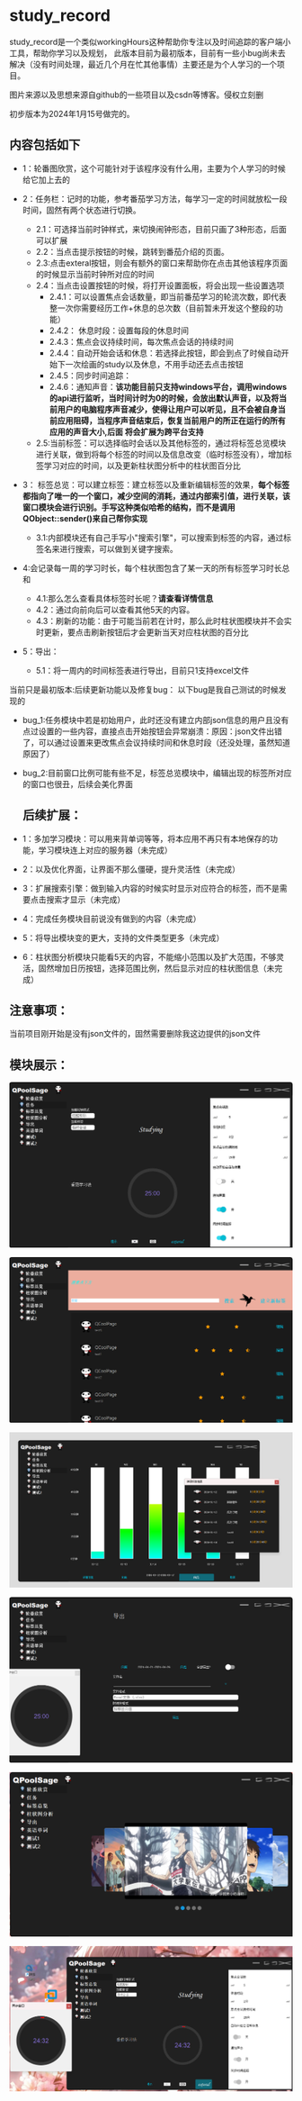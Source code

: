 # study_record
study_record是一个类似workingHours这种帮助你专注以及时间追踪的客户端小工具，帮助你学习以及规划，
此版本目前为最初版本，目前有一些小bug尚未去解决（没有时间处理，最近几个月在忙其他事情）主要还是为个人学习的一个项目。

图片来源以及思想来源自github的一些项目以及csdn等博客。侵权立刻删

初步版本为2024年1月15号做完的。
## 内容包括如下

* 1：轮番图欣赏，这个可能针对于该程序没有什么用，主要为个人学习的时候给它加上去的

* 2：任务栏：记时的功能，参考番茄学习方法，每学习一定的时间就放松一段时间，固然有两个状态进行切换。
  * 2.1：可选择当前时钟样式，来切换闹钟形态，目前只画了3种形态，后面可以扩展
  * 2.2：当点击提示按钮的时候，跳转到番茄介绍的页面。
  * 2.3:点击exteral按钮，则会有额外的窗口来帮助你在点击其他该程序页面的时候显示当前时钟所对应的时间
  * 2.4：当点击设置按钮的时候，将打开设置面板，将会出现一些设置选项
    * 2.4.1：可以设置焦点会话数量，即当前番茄学习的轮流次数，即代表整一次你需要经历工作+休息的总次数（目前暂未开发这个整段的功能）
    * 2.4.2： 休息时段：设置每段的休息时间
    * 2.4.3：焦点会议持续时间，每次焦点会话的持续时间
    * 2.4.4：自动开始会话和休息：若选择此按钮，即会到点了时候自动开始下一次绘画的study以及休息，不用手动还去点击按钮
    * 2.4.5：同步时间追踪：
    * 2.4.6：通知声音：__该功能目前只支持windows平台，调用windows的api进行监听，当时间计时为0的时候，会放出默认声音，以及将当前用户的电脑程序声音减少，使得让用户可以听见，且不会被自身当前应用阻碍，当程序声音结束后，恢复当前用户的所正在运行的所有应用的声音大小,后面
      将会扩展为跨平台支持__
  * 2.5:当前标签：可以选择临时会话以及其他标签的，通过将标签总览模块进行关联，做到将每个标签的时间以及信息改变（临时标签没有），增加标签学习对应的时间，以及更新柱状图分析中的柱状图百分比
* 3： 标签总览：可以建立标签：建立标签以及重新编辑标签的效果，**每个标签都指向了唯一的一个窗口，减少空间的消耗，通过内部索引值，进行关联，该窗口模块会进行识别。手写这种类似哈希的结构，而不是调用QObject::sender()来自己帮你实现**
    * 3.1:内部模块还有自己手写小"搜索引擎"，可以搜索到标签的内容，通过标签名来进行搜索，可以做到关键字搜索。
* 4:会记录每一周的学习时长，每个柱状图包含了某一天的所有标签学习时长总和
  * 4.1:那么怎么查看具体标签时长呢？**请查看详情信息**
  * 4.2：通过向前向后可以查看其他5天的内容。
  * 4.3：刷新的功能：由于可能当前若在计时，那么此时柱状图模块并不会实时更新，要点击刷新按钮后才会更新当天对应柱状图的百分比   
* 5：导出：
  * 5.1：将一周内的时间标签表进行导出，目前只1支持excel文件

当前只是最初版本:后续更新功能以及修复bug：
以下bug是我自己测试的时候发现的
* bug_1:任务模块中若是初始用户，此时还没有建立内部json信息的用户且没有点过设置的一些内容，直接点击开始按钮会异常崩溃：原因：json文件出错了，可以通过设置来更改焦点会议持续时间和休息时段（还没处理，虽然知道原因了）
* bug_2:目前窗口比例可能有些不足，标签总览模块中，编辑出现的标签所对应的窗口也很丑，后续会美化界面

  ## **后续扩展**：
* 1：多加学习模块：可以用来背单词等等，将本应用不再只有本地保存的功能，学习模块连上对应的服务器（未完成）
* 2：以及优化界面，让界面不那么僵硬，提升灵活性（未完成）
* 3：扩展搜索引擎：做到输入内容的时候实时显示对应符合的标签，而不是需要点击搜索才显示（未完成）
* 4：完成任务模块目前说没有做到的内容（未完成）
* 5：将导出模块变的更大，支持的文件类型更多（未完成）
* 6：柱状图分析模块只能看5天的内容，不能缩小范围以及扩大范围，不够灵活，固然增加日历按钮，选择范围比例，然后显示对应的柱状图信息（未完成）


## **注意事项**：
当前项目刚开始是没有json文件的，固然需要删除我这边提供的json文件

## **模块展示**：

![image](https://github.com/huanheart/study_record_preliminary_version/blob/master/show/1.png)

![image](https://github.com/huanheart/study_record_preliminary_version/blob/master/show/2.png)

![image](https://github.com/huanheart/study_record_preliminary_version/blob/master/show/3.png)

![image](https://github.com/huanheart/study_record_preliminary_version/blob/master/show/4.png)

![image](https://github.com/huanheart/study_record_preliminary_version/blob/master/show/5.png)

![image](https://github.com/huanheart/study_record_preliminary_version/blob/master/show/6.png)



